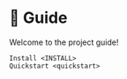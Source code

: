 <!--
SPDX-FileCopyrightText: © 2024 The "Whiteprints template context" contributors <whiteprints@pm.me>

SPDX-License-Identifier: CC-BY-NC-SA-4.0
-->

# 🧭 Guide

Welcome to the project guide!

```{toctree}
Install <INSTALL>
Quickstart <quickstart>
```
